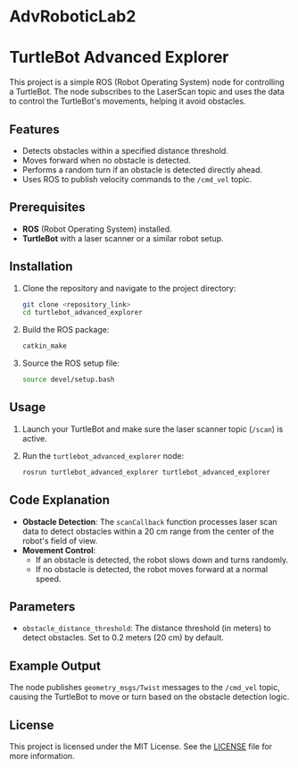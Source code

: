# AdvRoboticLab2

# TurtleBot Advanced Explorer

This project is a simple ROS (Robot Operating System) node for controlling a TurtleBot. The node subscribes to the LaserScan topic and uses the data to control the TurtleBot's movements, helping it avoid obstacles.

## Features
- Detects obstacles within a specified distance threshold.
- Moves forward when no obstacle is detected.
- Performs a random turn if an obstacle is detected directly ahead.
- Uses ROS to publish velocity commands to the `/cmd_vel` topic.

## Prerequisites
- **ROS** (Robot Operating System) installed.
- **TurtleBot** with a laser scanner or a similar robot setup.

## Installation
1. Clone the repository and navigate to the project directory:
    ```bash
    git clone <repository_link>
    cd turtlebot_advanced_explorer
    ```

2. Build the ROS package:
    ```bash
    catkin_make
    ```

3. Source the ROS setup file:
    ```bash
    source devel/setup.bash
    ```

## Usage
1. Launch your TurtleBot and make sure the laser scanner topic (`/scan`) is active.

2. Run the `turtlebot_advanced_explorer` node:
    ```bash
    rosrun turtlebot_advanced_explorer turtlebot_advanced_explorer
    ```

## Code Explanation
- **Obstacle Detection**: The `scanCallback` function processes laser scan data to detect obstacles within a 20 cm range from the center of the robot's field of view.
- **Movement Control**: 
  - If an obstacle is detected, the robot slows down and turns randomly.
  - If no obstacle is detected, the robot moves forward at a normal speed.

## Parameters
- `obstacle_distance_threshold`: The distance threshold (in meters) to detect obstacles. Set to 0.2 meters (20 cm) by default.

## Example Output
The node publishes `geometry_msgs/Twist` messages to the `/cmd_vel` topic, causing the TurtleBot to move or turn based on the obstacle detection logic.

## License
This project is licensed under the MIT License. See the [LICENSE](LICENSE) file for more information.

